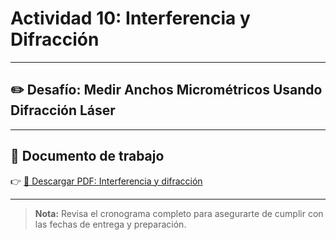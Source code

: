 # Actividad 10: Interferencia y Difracción

---

## ✏️ Desafío: Medir Anchos Micrométricos Usando Difracción Láser

---

## 📄 Documento de trabajo

👉 [📎 Descargar PDF: Interferencia y difracción](../FIEM/HairWidthDiameterHole.pdf)

---

> **Nota:** Revisa el cronograma completo para asegurarte de cumplir con las fechas de entrega y preparación.
